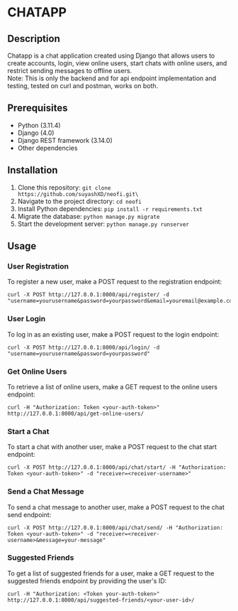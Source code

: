 # CHATAPP

## Description

Chatapp is a chat application created using Django that allows users to create accounts, login, view online users, start chats with online users, and restrict sending messages to offline users.
<br>
Note: This is only the backend and for api endpoint implementation and testing, tested on curl and postman, works on both.

## Prerequisites

- Python (3.11.4)
- Django (4.0)
- Django REST framework (3.14.0)
- Other dependencies

## Installation

1. Clone this repository: ```git clone https://github.com/suyashXD/neofi.git\```
2. Navigate to the project directory: ```cd neofi```
3. Install Python dependencies: ```pip install -r requirements.txt```
4. Migrate the database: ```python manage.py migrate```
5. Start the development server: ```python manage.py runserver```

## Usage

### User Registration

To register a new user, make a POST request to the registration endpoint:

```
curl -X POST http://127.0.0.1:8000/api/register/ -d "username=yourusername&password=yourpassword&email=youremail@example.com&first_name=John&last_name=Doe"
```

### User Login

To log in as an existing user, make a POST request to the login endpoint:

```
curl -X POST http://127.0.0.1:8000/api/login/ -d "username=yourusername&password=yourpassword"
```

### Get Online Users

To retrieve a list of online users, make a GET request to the online users endpoint:

```
curl -H "Authorization: Token <your-auth-token>" http://127.0.0.1:8000/api/get-online-users/
```

### Start a Chat

To start a chat with another user, make a POST request to the chat start endpoint:

```
curl -X POST http://127.0.0.1:8000/api/chat/start/ -H "Authorization: Token <your-auth-token>" -d "receiver=<receiver-username>"
```

### Send a Chat Message

To send a chat message to another user, make a POST request to the chat send endpoint:

```
curl -X POST http://127.0.0.1:8000/api/chat/send/ -H "Authorization: Token <your-auth-token>" -d "receiver=<receiver-username>&message=your-message"
```

### Suggested Friends

To get a list of suggested friends for a user, make a GET request to the suggested friends endpoint by providing the user's ID:

```
curl -H "Authorization: <Token your-auth-token>" http://127.0.0.1:8000/api/suggested-friends/<your-user-id>/
```

